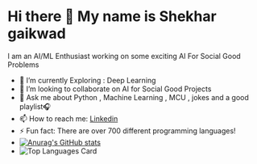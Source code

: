 # Hi there 👋 My name is Shekhar gaikwad
I am an AI/ML Enthusiast working on some exciting AI For Social Good Problems
- 🔭 I’m currently Exploring : Deep Learning
- 👯 I’m looking to collaborate on AI for Social Good Projects
- 💬 Ask me about Python , Machine Learning , MCU , jokes and a good playlist🎧
- 📫 How to reach me: <a href="https://www.linkedin.com/in/shekhar-gaikwad-b71522176/">Linkedin</A>
- ⚡ Fun fact: There are over 700 different programming languages!
- [![Anurag's GitHub stats](https://github-readme-stats.vercel.app/api?username=ShekharGaikwadDS)](https://github.com/anuraghazra/github-readme-stats)
- ![Top Languages Card](https://github-readme-stats.vercel.app/api/top-langs/?username=shinokada&layout=compact)

